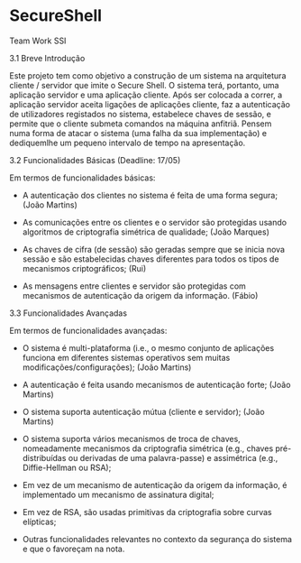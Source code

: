 # SecureShell
Team Work SSI 

3.1 Breve Introdução

Este projeto tem como objetivo a construção de um sistema na arquitetura cliente / servidor que imite o Secure Shell. O sistema terá, portanto, uma aplicação servidor e uma aplicação cliente. Após ser colocada a correr, a aplicação servidor aceita ligações de aplicações cliente, faz a autenticação de utilizadores registados no sistema, estabelece chaves de sessão, e permite que o cliente submeta comandos na máquina anfitriã. 
Pensem numa forma de atacar o sistema (uma falha da sua implementação) e dediquemlhe um pequeno intervalo de tempo na apresentação.

3.2 Funcionalidades Básicas (Deadline: 17/05)

Em termos de funcionalidades básicas:

- A autenticação dos clientes no sistema é feita de uma forma segura; (João Martins)

- As comunicações entre os clientes e o servidor são protegidas usando algoritmos de criptografia simétrica de qualidade; (João Marques)

- As chaves de cifra (de sessão) são geradas sempre que se inicia nova sessão e são estabelecidas chaves diferentes para todos os tipos de mecanismos criptográficos; (Rui)

- As mensagens entre clientes e servidor são protegidas com mecanismos de autenticação da origem da informação. (Fábio)

3.3 Funcionalidades Avançadas

Em termos de funcionalidades avançadas:

- O sistema é multi-plataforma (i.e., o mesmo conjunto de aplicações funciona em diferentes sistemas operativos sem muitas modificações/configurações); (João Martins)

- A autenticação é feita usando mecanismos de autenticação forte; (João Martins)

- O sistema suporta autenticação mútua (cliente e servidor); (João Martins)

- O sistema suporta vários mecanismos de troca de chaves, nomeadamente mecanismos da criptografia simétrica (e.g., chaves pré-distribuídas ou derivadas de uma palavra-passe) e assimétrica (e.g., Diffie-Hellman ou RSA);

- Em vez de um mecanismo de autenticação da origem da informação, é implementado um mecanismo de assinatura digital;

- Em vez de RSA, são usadas primitivas da criptografia sobre curvas elípticas;

- Outras funcionalidades relevantes no contexto da segurança do sistema e que o favoreçam na nota.
